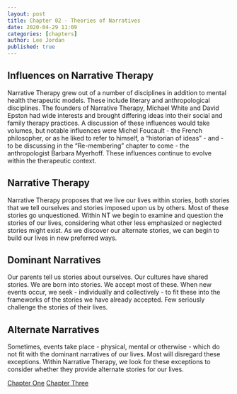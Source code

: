 ```yaml
---
layout: post
title: Chapter 02 - Theories of Narratives
date: 2020-04-29 11:09
categories: [chapters]
author: Lee Jordan
published: true
---
```


<h2>Influences on Narrative Therapy</h2>

Narrative Therapy grew out of a number of disciplines in addition to mental health therapeutic models. These include literary and anthropological disciplines. The founders of Narrative Therapy, Michael White and David Epston had wide interests and brought differing ideas into their social and family therapy practices. A discussion of these influences would take volumes, but notable influences were Michel Foucault - the French philosopher, or as he liked to refer to himself, a “historian of ideas” - and - to be discussing in the “Re-membering” chapter to come - the anthropologist Barbara Myerhoff. These influences continue to evolve within the therapeutic context.

<h2>Narrative Therapy</h2>

Narrative Therapy proposes that we live our lives within stories, both stories that we tell ourselves and stories imposed upon us by others. Most of these stories go unquestioned. Within NT we begin to examine and question the stories of our lives, considering what other less emphasized or neglected stories might exist. As we discover our alternate stories, we can begin to build our lives in new preferred ways.

<h2>Dominant Narratives</h2>

Our parents tell us stories about ourselves. Our cultures have shared stories. We are born into stories. We accept most of these. When new events occur, we seek - individually and collectively - to fit these into the frameworks of the stories we have already accepted. Few seriously challenge the stories of their lives.

<h2>Alternate Narratives</h2>

Sometimes, events take place - physical, mental or otherwise - which do not fit with the dominant narratives of our lives. Most will disregard these exceptions. Within Narrative Therapy, we look for these exceptions to consider whether they provide alternate stories for our lives.

<div class="pagination">
    <a class="pagination-item older" href="https://therapy.geraldleejordan.com/chapter-01/">Chapter One</a>
      <a class="pagination-item newer" href="https://therapy.geraldleejordan.com/chapter-03/">Chapter Three</a>
</div>
